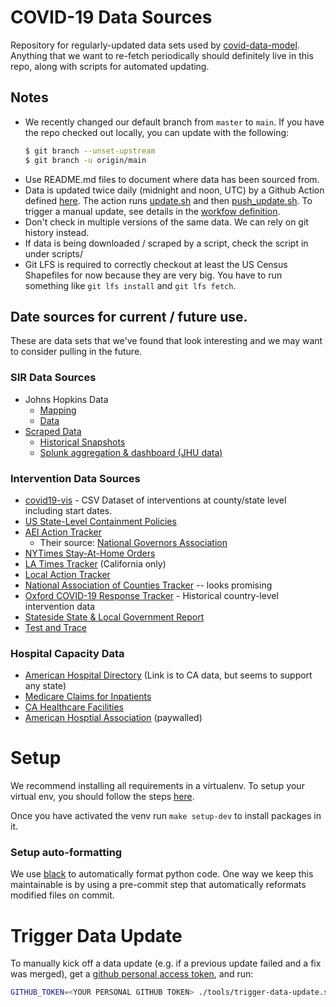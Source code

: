 # COVID-19 Data Sources
Repository for regularly-updated data sets used by
[covid-data-model](https://github.com/covid-projections/covid-data-model). Anything that we want to re-fetch periodically should definitely live in this repo, along with scripts for automated updating.

## Notes
* We recently changed our default branch from `master` to `main`. If you have the repo checked out locally, you can update with the following:
  ```bash
  $ git branch --unset-upstream
  $ git branch -u origin/main
  ```
* Use README.md files to document where data has been sourced from.
* Data is updated twice daily (midnight and noon, UTC) by a Github Action defined [here](./.github/workflows/update_data.yml).
  The action runs [update.sh](./update.sh) and then [push_update.sh](./push_update.sh).
  To trigger a manual update, see details in the [workfow definition](./.github/workflows/update_data.yml#L6).
* Don't check in multiple versions of the same data. We can rely on git history
  instead.
* If data is being downloaded / scraped by a script, check the script in under
  scripts/
* Git LFS is required to correctly checkout at least the US Census Shapefiles
  for now because they are very big. You have to run something like `git lfs
  install` and `git lfs fetch`.

## Date sources for current / future use.
These are data sets that we've found that look interesting and we may want to consider pulling in the future.

### SIR Data Sources

* Johns Hopkins Data
  * [Mapping](https://systems.jhu.edu/research/public-health/ncov/)
  * [Data](https://github.com/CSSEGISandData/COVID-19)
* [Scraped Data](https://github.com/lazd/coronadatascraper)
  * [Historical Snapshots](https://github.com/lazd/coronadatascraper-cache)
  * [Splunk aggregation & dashboard (JHU data)](https://github.com/splunk/corona_virus)

### Intervention Data Sources

* [covid19-vis](https://github.com/covidvis/covid19-vis/blob/master/data/quarantine-activity-US-Apr16.csv) - CSV Dataset of interventions at county/state level including start dates.
* [US State-Level Containment Policies](https://www.multistate.us/pages/covid-19-policy-tracker)
* [AEI Action Tracker](https://www.aei.org/covid-2019-action-tracker/)
  * Their source: [National Governors Association](https://www.nga.org/coronavirus/#actions)
* [NYTimes Stay-At-Home Orders](https://www.nytimes.com/interactive/2020/us/coronavirus-stay-at-home-order.html)
* [LA Times Tracker](https://www.latimes.com/projects/california-coronavirus-cases-tracking-outbreak/) (California only)
* [Local Action Tracker](https://www.nlc.org/program-initiative/covid-19-local-action-tracker)
* [National Association of Counties Tracker](https://ce.naco.org/?dset=COVID-19&ind=Emergency%20Declaration%20Types) -- looks promising
* [Oxford COVID-19 Response Tracker](https://www.bsg.ox.ac.uk/research/research-projects/oxford-covid-19-government-response-tracker) - Historical country-level intervention data
* [Stateside State & Local Government Report](https://www.stateside.com/sites/default/files/2020-03/Covid-19%20Overview_33020_3p_pub.pdf)
* [Test and Trace](https://testandtrace.com/)

### Hospital Capacity Data

* [American Hospital Directory](https://www.ahd.com/states/hospital_CA.html) (Link is to CA data, but seems to support any state)
* [Medicare Claims for Inpatients](https://www.cms.gov/Research-Statistics-Data-and-Systems/Statistics-Trends-and-Reports/Hospital-Service-Area-File)
* [CA Healthcare Facilities](https://data.chhs.ca.gov/dataset/licensed-healthcare-facility-listing/resource/641c5557-7d65-4379-8fea-6b7dedbda40b?inner_span=True)
* [American Hosptial Association](https://www.ahadata.com/aha-hospital-statistics/) (paywalled)


# Setup

We recommend installing all requirements in a virtualenv. To setup your virtual env,
you should follow the steps [here](https://github.com/covid-projections/covid-data-model/blob/master/SETUP.md).

Once you have activated the venv run `make setup-dev` to install packages in it.


### Setup auto-formatting

We use [black](https://github.com/psf/black) to automatically format python code.
One way we keep this maintainable is by using a pre-commit step that automatically
reformats modified files on commit.


# Trigger Data Update

To manually kick off a data update (e.g. if a previous update failed and a fix was merged), get a
[github personal access token](https://help.github.com/en/github/authenticating-to-github/creating-a-personal-access-token-for-the-command-line),
and run:

```bash
GITHUB_TOKEN=<YOUR PERSONAL GITHUB TOKEN> ./tools/trigger-data-update.sh
```
